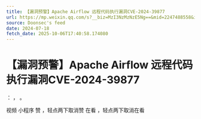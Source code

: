 ```yaml
---
title: 【漏洞预警】Apache Airflow 远程代码执行漏洞CVE-2024-39877
url: https://mp.weixin.qq.com/s?__biz=MzI3NzMzNzE5Ng==&mid=2247488558&idx=2&sn=31b08847c7171aab3d37f4685424bd4e
source: Doonsec's feed
date: 2024-07-18
fetch_date: 2025-10-06T17:40:58.174080
---
```


# 【漏洞预警】Apache Airflow 远程代码执行漏洞CVE-2024-39877

：
，
。

视频
小程序
赞
，轻点两下取消赞
在看
，轻点两下取消在看